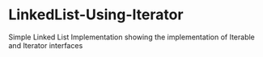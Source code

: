 LinkedList-Using-Iterator
=========================

Simple Linked List Implementation showing the implementation of Iterable and Iterator interfaces
